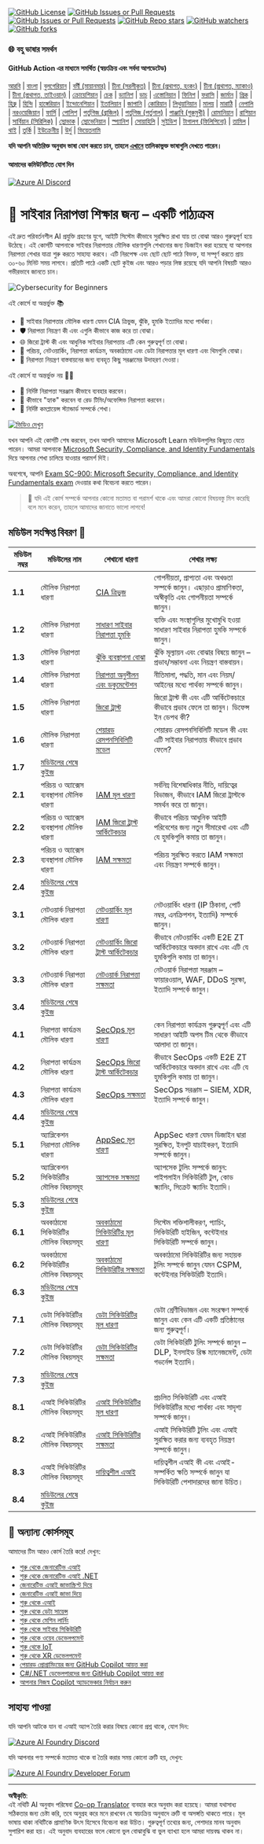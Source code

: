 <!--
CO_OP_TRANSLATOR_METADATA:
{
  "original_hash": "5946c53720de84d57b17eafd98095d72",
  "translation_date": "2025-10-12T08:57:29+00:00",
  "source_file": "README.md",
  "language_code": "bn"
}
-->
[![GitHub License](https://img.shields.io/github/license/microsoft/Security-101)](https://github.com/microsoft/Security-101/blob/main/LICENSE)
[![GitHub Issues or Pull Requests](https://img.shields.io/github/issues-pr/microsoft/Security-101)](https://github.com/microsoft/Security-101/pulls)
[![GitHub Issues or Pull Requests](https://img.shields.io/github/issues/microsoft/Security-101)](https://github.com/microsoft/Security-101/issues)
[![GitHub Repo stars](https://img.shields.io/github/stars/microsoft/Security-101)](https://github.com/microsoft/Security-101/stargazers)
[![GitHub watchers](https://img.shields.io/github/watchers/microsoft/Security-101)](https://github.com/microsoft/Security-101/watchers)
[![GitHub forks](https://img.shields.io/github/forks/microsoft/Security-101)](https://github.com/microsoft/Security-101/forks)

### 🌐 বহু ভাষার সমর্থন

#### GitHub Action এর মাধ্যমে সমর্থিত (স্বয়ংক্রিয় এবং সর্বদা আপডেটেড)

<!-- CO-OP TRANSLATOR LANGUAGES TABLE START -->
[আরবি](../ar/README.md) | [বাংলা](./README.md) | [বুলগেরিয়ান](../bg/README.md) | [বর্মী (মায়ানমার)](../my/README.md) | [চীনা (সরলীকৃত)](../zh/README.md) | [চীনা (প্রথাগত, হংকং)](../hk/README.md) | [চীনা (প্রথাগত, ম্যাকাও)](../mo/README.md) | [চীনা (প্রথাগত, তাইওয়ান)](../tw/README.md) | [ক্রোয়েশিয়ান](../hr/README.md) | [চেক](../cs/README.md) | [ড্যানিশ](../da/README.md) | [ডাচ](../nl/README.md) | [এস্তোনিয়ান](../et/README.md) | [ফিনিশ](../fi/README.md) | [ফরাসি](../fr/README.md) | [জার্মান](../de/README.md) | [গ্রিক](../el/README.md) | [হিব্রু](../he/README.md) | [হিন্দি](../hi/README.md) | [হাঙ্গেরিয়ান](../hu/README.md) | [ইন্দোনেশিয়ান](../id/README.md) | [ইতালিয়ান](../it/README.md) | [জাপানি](../ja/README.md) | [কোরিয়ান](../ko/README.md) | [লিথুয়ানিয়ান](../lt/README.md) | [মালয়](../ms/README.md) | [মারাঠি](../mr/README.md) | [নেপালি](../ne/README.md) | [নরওয়েজিয়ান](../no/README.md) | [ফার্সি](../fa/README.md) | [পোলিশ](../pl/README.md) | [পর্তুগিজ (ব্রাজিল)](../br/README.md) | [পর্তুগিজ (পর্তুগাল)](../pt/README.md) | [পাঞ্জাবি (গুরুমুখী)](../pa/README.md) | [রোমানিয়ান](../ro/README.md) | [রাশিয়ান](../ru/README.md) | [সার্বিয়ান (সিরিলিক)](../sr/README.md) | [স্লোভাক](../sk/README.md) | [স্লোভেনিয়ান](../sl/README.md) | [স্প্যানিশ](../es/README.md) | [সোয়াহিলি](../sw/README.md) | [সুইডিশ](../sv/README.md) | [টাগালগ (ফিলিপিনো)](../tl/README.md) | [তামিল](../ta/README.md) | [থাই](../th/README.md) | [তুর্কি](../tr/README.md) | [ইউক্রেনীয়](../uk/README.md) | [উর্দু](../ur/README.md) | [ভিয়েতনামি](../vi/README.md)
<!-- CO-OP TRANSLATOR LANGUAGES TABLE END -->

**যদি আপনি অতিরিক্ত অনুবাদ ভাষা যোগ করতে চান, তাহলে [এখানে](https://github.com/Azure/co-op-translator/blob/main/getting_started/supported-languages.md) তালিকাভুক্ত ভাষাগুলি দেখতে পারেন।**

#### আমাদের কমিউনিটিতে যোগ দিন 
[![Azure AI Discord](https://dcbadge.limes.pink/api/server/kzRShWzttr)](https://discord.gg/kzRShWzttr)

# 🚀 সাইবার নিরাপত্তা শিক্ষার জন্য – একটি পাঠ্যক্রম

এই দ্রুত পরিবর্তনশীল AI প্রযুক্তি গ্রহণের যুগে, আইটি সিস্টেম কীভাবে সুরক্ষিত রাখা যায় তা বোঝা আরও গুরুত্বপূর্ণ হয়ে উঠেছে। এই কোর্সটি আপনাকে সাইবার নিরাপত্তার মৌলিক ধারণাগুলি শেখানোর জন্য ডিজাইন করা হয়েছে যা আপনার নিরাপত্তা শেখার যাত্রা শুরু করতে সাহায্য করবে। এটি নিরপেক্ষ এবং ছোট ছোট পাঠে বিভক্ত, যা সম্পূর্ণ করতে প্রায় ৩০-৬০ মিনিট সময় লাগবে। প্রতিটি পাঠে একটি ছোট কুইজ এবং আরও পড়ার লিঙ্ক রয়েছে যদি আপনি বিষয়টি আরও গভীরভাবে জানতে চান।

![Cybersecurity for Beginners](../../translated_images/banner.cc5b05d7e5deed065123ba68678b48cbbfe411cb264c09cec64f58eda064a28a.bn.jpg)

এই কোর্সে যা অন্তর্ভুক্ত 📚

- 🔐 সাইবার নিরাপত্তার মৌলিক ধারণা যেমন CIA ত্রিভুজ, ঝুঁকি, হুমকি ইত্যাদির মধ্যে পার্থক্য।
- 🛡️ নিরাপত্তা নিয়ন্ত্রণ কী এবং এগুলি কীভাবে কাজ করে তা বোঝা।
- 🌐 জিরো ট্রাস্ট কী এবং আধুনিক সাইবার নিরাপত্তায় এটি কেন গুরুত্বপূর্ণ তা বোঝা।
- 🔑 পরিচয়, নেটওয়ার্কিং, নিরাপত্তা কার্যক্রম, অবকাঠামো এবং ডেটা নিরাপত্তার মূল ধারণা এবং থিমগুলি বোঝা।
- 🔧 নিরাপত্তা নিয়ন্ত্রণ বাস্তবায়নের জন্য ব্যবহৃত কিছু সরঞ্জামের উদাহরণ দেওয়া।

এই কোর্সে যা অন্তর্ভুক্ত নয় 🙅‍♂️

- 🚫 নির্দিষ্ট নিরাপত্তা সরঞ্জাম কীভাবে ব্যবহার করবেন।
- 🚫 কীভাবে "হ্যাক" করবেন বা রেড টিমিং/অফেন্সিভ নিরাপত্তা করবেন।
- 🚫 নির্দিষ্ট কমপ্লায়েন্স স্ট্যান্ডার্ড সম্পর্কে শেখা।

[![ভিডিও দেখুন](../../translated_images/intro_placeholder.f42382df518f233a1ea3cb1c82ae8f92732bc3ac4ac2b3138cb561d24ca91df5.bn.png)](https://learn-video.azurefd.net/vod/player?id=a0fe1cef-c064-4d59-97a9-e89e12a99b4d)

যখন আপনি এই কোর্সটি শেষ করবেন, তখন আপনি আমাদের Microsoft Learn মডিউলগুলির কিছুতে যেতে পারেন। আমরা আপনাকে [Microsoft Security, Compliance, and Identity Fundamentals](https://learn.microsoft.com/training/paths/describe-concepts-of-security-compliance-identity/?WT.mc_id=academic-96948-sayoung) দিয়ে আপনার শেখা চালিয়ে যাওয়ার পরামর্শ দিই।

অবশেষে, আপনি [Exam SC-900: Microsoft Security, Compliance, and Identity Fundamentals exam](https://learn.microsoft.com/credentials/certifications/exams/sc-900/?WT.mc_id=academic-96948-sayoung) দেওয়ার কথা বিবেচনা করতে পারেন।

> 💁 যদি এই কোর্স সম্পর্কে আপনার কোনো মতামত বা পরামর্শ থাকে এবং আমরা কোনো বিষয়বস্তু মিস করেছি বলে মনে করেন, তাহলে আমাদের জানাতে ভালো লাগবে!

## মডিউল সংক্ষিপ্ত বিবরণ 📝 
| **মডিউল নম্বর** | **মডিউলের নাম**                           | **শেখানো ধারণা**                  | **শেখার লক্ষ্য**                                                                                          |
|-------------------|-------------------------------------------|--------------------------------------|-----------------------------------------------------------------------------------------------------------------|
| **1.1**           | মৌলিক নিরাপত্তা ধারণা                   | [CIA ত্রিভুজ](https://github.com/microsoft/Security-101/blob/main/1.1%20The%20CIA%20triad%20and%20other%20key%20concepts.md)                        | গোপনীয়তা, প্রাপ্যতা এবং অখণ্ডতা সম্পর্কে জানুন। এছাড়াও প্রামাণিকতা, অস্বীকৃতি এবং গোপনীয়তা সম্পর্কে জানুন। |
| **1.2**           | মৌলিক নিরাপত্তা ধারণা                   | [সাধারণ সাইবার নিরাপত্তা হুমকি](https://github.com/microsoft/Security-101/blob/main/1.2%20Common%20cybersecurity%20threats.md)        | ব্যক্তি এবং সংস্থাগুলির মুখোমুখি হওয়া সাধারণ সাইবার নিরাপত্তা হুমকি সম্পর্কে জানুন।                             |
| **1.3**           | মৌলিক নিরাপত্তা ধারণা                   | [ঝুঁকি ব্যবস্থাপনা বোঝা](https://github.com/microsoft/Security-101/blob/main/1.3%20Understanding%20risk%20management.md)       | ঝুঁকি মূল্যায়ন এবং বোঝার বিষয়ে জানুন – প্রভাব/সম্ভাবনা এবং নিয়ন্ত্রণ বাস্তবায়ন।                                                                                                               | |
| **1.4**           | মৌলিক নিরাপত্তা ধারণা                   | [নিরাপত্তা অনুশীলন এবং ডকুমেন্টেশন](https://github.com/microsoft/Security-101/blob/main/1.4%20Security%20practices%20and%20documentation.md) | নীতিমালা, পদ্ধতি, মান এবং নিয়ম/আইনের মধ্যে পার্থক্য সম্পর্কে জানুন।                         |
| **1.5**           | মৌলিক নিরাপত্তা ধারণা                   | [জিরো ট্রাস্ট](https://github.com/microsoft/Security-101/blob/main/1.5%20Zero%20trust.md)                           | জিরো ট্রাস্ট কী এবং এটি আর্কিটেকচারে কীভাবে প্রভাব ফেলে তা জানুন। ডিফেন্স ইন ডেপথ কী?                   |
| **1.6**           | মৌলিক নিরাপত্তা ধারণা                   | [শেয়ারড রেসপনসিবিলিটি মডেল](https://github.com/microsoft/Security-101/blob/main/1.6%20Shared%20responsibility%20model.md)                           | শেয়ারড রেসপনসিবিলিটি মডেল কী এবং এটি সাইবার নিরাপত্তায় কীভাবে প্রভাব ফেলে?                  |
| **1.7**           | [মডিউলের শেষে কুইজ](https://github.com/microsoft/Security-101/blob/main/1.7%20End%20of%20module%20quiz.md)                        |                                      |                                                                                                                 |
| **2.1**           | পরিচয় ও অ্যাক্সেস ব্যবস্থাপনা মৌলিক ধারণা | [IAM মূল ধারণা](https://github.com/microsoft/Security-101/blob/main/2.1%20IAM%20key%20concepts.md)                     | সর্বনিম্ন বিশেষাধিকার নীতি, দায়িত্বের বিভাজন, কীভাবে IAM জিরো ট্রাস্টকে সমর্থন করে তা জানুন।               |
| **2.2**           | পরিচয় ও অ্যাক্সেস ব্যবস্থাপনা মৌলিক ধারণা | [IAM জিরো ট্রাস্ট আর্কিটেকচার](https://github.com/microsoft/Security-101/blob/main/2.2%20IAM%20zero%20trust%20architecture.md)          | কীভাবে পরিচয় আধুনিক আইটি পরিবেশের জন্য নতুন সীমারেখা এবং এটি যে হুমকিগুলি কমায় তা জানুন।          |
| **2.3**           | পরিচয় ও অ্যাক্সেস ব্যবস্থাপনা মৌলিক ধারণা | [IAM সক্ষমতা](https://github.com/microsoft/Security-101/blob/main/2.3%20IAM%20capabilities.md)                     | পরিচয় সুরক্ষিত করতে IAM সক্ষমতা এবং নিয়ন্ত্রণ সম্পর্কে জানুন।                                                  |
| **2.4**           | [মডিউলের শেষে কুইজ](https://github.com/microsoft/Security-101/blob/main/2.4%20End%20of%20module%20quiz.md)                        |                                      |                                                                                                                 |
| **3.1**           | নেটওয়ার্ক নিরাপত্তা মৌলিক ধারণা             | [নেটওয়ার্কিং মূল ধারণা](https://github.com/microsoft/Security-101/blob/main/3.1%20Networking%20key%20concepts.md)              | নেটওয়ার্কিং ধারণা (IP ঠিকানা, পোর্ট নম্বর, এনক্রিপশন, ইত্যাদি) সম্পর্কে জানুন।                                 |
| **3.2**           | নেটওয়ার্ক নিরাপত্তা মৌলিক ধারণা             | [নেটওয়ার্কিং জিরো ট্রাস্ট আর্কিটেকচার](https://github.com/microsoft/Security-101/blob/main/3.2%20Networking%20zero%20trust%20architecture.md)   | কীভাবে নেটওয়ার্কিং একটি E2E ZT আর্কিটেকচারে অবদান রাখে এবং এটি যে হুমকিগুলি কমায় তা জানুন।                  |
| **3.3**           | নেটওয়ার্ক নিরাপত্তা মৌলিক ধারণা             | [নেটওয়ার্ক নিরাপত্তা সক্ষমতা](https://github.com/microsoft/Security-101/blob/main/3.3%20Network%20security%20capabilities.md)        | নেটওয়ার্ক নিরাপত্তা সরঞ্জাম – ফায়ারওয়াল, WAF, DDoS সুরক্ষা, ইত্যাদি সম্পর্কে জানুন।                                    |
| **3.4**           | [মডিউলের শেষে কুইজ](https://github.com/microsoft/Security-101/blob/main/3.4%20End%20of%20module%20quiz.md)                        |                                      |                                                                                                                 |
| **4.1**           | নিরাপত্তা কার্যক্রম মৌলিক ধারণা          | [SecOps মূল ধারণা](https://github.com/microsoft/Security-101/blob/main/4.1%20SecOps%20key%20concepts.md)                  | কেন নিরাপত্তা কার্যক্রম গুরুত্বপূর্ণ এবং এটি সাধারণ আইটি অপস টিম থেকে কীভাবে আলাদা তা জানুন।                  |
| **4.2**           | নিরাপত্তা কার্যক্রম মৌলিক ধারণা          | [SecOps জিরো ট্রাস্ট আর্কিটেকচার](https://github.com/microsoft/Security-101/blob/main/4.2%20SecOps%20zero%20trust%20architecture.md)       | কীভাবে SecOps একটি E2E ZT আর্কিটেকচারে অবদান রাখে এবং এটি যে হুমকিগুলি কমায় তা জানুন।                      |
| **4.3**           | নিরাপত্তা কার্যক্রম মৌলিক ধারণা          | [SecOps সক্ষমতা](https://github.com/microsoft/Security-101/blob/main/4.3%20SecOps%20capabilities.md)                  | SecOps সরঞ্জাম – SIEM, XDR, ইত্যাদি সম্পর্কে জানুন।                                                                    |
| **4.4**           | [মডিউলের শেষে কুইজ](https://github.com/microsoft/Security-101/blob/main/4.4%20End%20of%20module%20quiz.md)                        |                                      |                                                                                                                 |
| **5.1**           | অ্যাপ্লিকেশন নিরাপত্তা মৌলিক ধারণা         | [AppSec মূল ধারণা](https://github.com/microsoft/Security-101/blob/main/5.1%20AppSec%20key%20concepts.md)                  | AppSec ধারণা যেমন ডিজাইন দ্বারা সুরক্ষিত, ইনপুট যাচাইকরণ, ইত্যাদি সম্পর্কে জানুন।                                    |
| **5.2**           | অ্যাপ্লিকেশন সিকিউরিটির মৌলিক বিষয়সমূহ         | [অ্যাপসেক সক্ষমতা](https://github.com/microsoft/Security-101/blob/main/5.2%20AppSec%20key%20capabilities.md)                  | অ্যাপসেক টুলিং সম্পর্কে জানুন: পাইপলাইন সিকিউরিটি টুল, কোড স্ক্যানিং, সিক্রেট স্ক্যানিং ইত্যাদি।                       |
| **5.3**           | [মডিউলের শেষে কুইজ](https://github.com/microsoft/Security-101/blob/main/5.3%20End%20of%20module%20quiz.md)                        |                                      |                                                                                                                 |
| **6.1**           | অবকাঠামো সিকিউরিটির মৌলিক বিষয়সমূহ      | [অবকাঠামো সিকিউরিটির মূল ধারণা](https://github.com/microsoft/Security-101/blob/main/6.1%20Infrastructure%20security%20key%20concepts.md) | সিস্টেম শক্তিশালীকরণ, প্যাচিং, সিকিউরিটি হাইজিন, কন্টেইনার সিকিউরিটি সম্পর্কে জানুন।                                  |
| **6.2**           | অবকাঠামো সিকিউরিটির মৌলিক বিষয়সমূহ      | [অবকাঠামো সিকিউরিটির সক্ষমতা](https://github.com/microsoft/Security-101/blob/main/6.2%20Infrastructure%20security%20capabilities.md) | অবকাঠামো সিকিউরিটির জন্য সহায়ক টুলিং সম্পর্কে জানুন যেমন CSPM, কন্টেইনার সিকিউরিটি ইত্যাদি।            |
| **6.3**           | [মডিউলের শেষে কুইজ](https://github.com/microsoft/Security-101/blob/main/6.3%20End%20of%20module%20quiz.md)                        |                                      |                                                                                                                 |
| **7.1**           | ডেটা সিকিউরিটির মৌলিক বিষয়সমূহ                | [ডেটা সিকিউরিটির মূল ধারণা](https://github.com/microsoft/Security-101/blob/main/7.1%20Data%20security%20key%20concepts.md)           | ডেটা শ্রেণীবিভাজন এবং সংরক্ষণ সম্পর্কে জানুন এবং কেন এটি একটি প্রতিষ্ঠানের জন্য গুরুত্বপূর্ণ।                     |
| **7.2**           | ডেটা সিকিউরিটির মৌলিক বিষয়সমূহ                | [ডেটা সিকিউরিটির সক্ষমতা](https://github.com/microsoft/Security-101/blob/main/7.2%20Data%20security%20capabilities.md)           | ডেটা সিকিউরিটি টুলিং সম্পর্কে জানুন – DLP, ইনসাইড রিস্ক ম্যানেজমেন্ট, ডেটা গভর্নেন্স ইত্যাদি।                          |
| **7.3**           | [মডিউলের শেষে কুইজ](https://github.com/microsoft/Security-101/blob/main/7.3%20End%20of%20module%20quiz.md)                        |
| **8.1**           | এআই সিকিউরিটির মৌলিক বিষয়সমূহ                | [এআই সিকিউরিটির মূল ধারণা](https://github.com/microsoft/Security-101/blob/main/8.1%20AI%20security%20key%20concepts.md)          | প্রচলিত সিকিউরিটি এবং এআই সিকিউরিটির মধ্যে পার্থক্য এবং সাদৃশ্য সম্পর্কে জানুন।                 |
| **8.2**           | এআই সিকিউরিটির মৌলিক বিষয়সমূহ                | [এআই সিকিউরিটির সক্ষমতা](https://github.com/microsoft/Security-101/blob/main/8.2%20AI%20security%20capabilities.md)           | এআই সিকিউরিটি টুলিং এবং এআই সুরক্ষিত করার জন্য ব্যবহৃত নিয়ন্ত্রণ সম্পর্কে জানুন।                         |
| **8.3**           | এআই সিকিউরিটির মৌলিক বিষয়সমূহ                | [দায়িত্বশীল এআই](https://github.com/microsoft/Security-101/blob/main/8.3%20Responsible%20AI.md)          | দায়িত্বশীল এআই কী এবং এআই-সম্পর্কিত ক্ষতি সম্পর্কে জানুন যা সিকিউরিটি পেশাদারদের জানা উচিত।                          |
| **8.4**           | [মডিউলের শেষে কুইজ](https://github.com/microsoft/Security-101/blob/main/8.4%20End%20of%20module%20quiz.md)     

## 🎒 অন্যান্য কোর্সসমূহ 

আমাদের টিম আরও কোর্স তৈরি করে! দেখুন:

- [শুরু থেকে জেনারেটিভ এআই](https://aka.ms/genai-beginners)
- [শুরু থেকে জেনারেটিভ এআই .NET](https://github.com/microsoft/Generative-AI-for-beginners-dotnet)
- [জেনারেটিভ এআই জাভাস্ক্রিপ্ট দিয়ে](https://github.com/microsoft/generative-ai-with-javascript)
- [জেনারেটিভ এআই জাভা দিয়ে](https://github.com/microsoft/Generative-AI-for-beginners-java)
- [শুরু থেকে এআই](https://aka.ms/ai-beginners)
- [শুরু থেকে ডেটা সায়েন্স](https://aka.ms/datascience-beginners)
- [শুরু থেকে মেশিন লার্নিং](https://aka.ms/ml-beginners)
- [শুরু থেকে সাইবার সিকিউরিটি](https://github.com/microsoft/Security-101) 
- [শুরু থেকে ওয়েব ডেভেলপমেন্ট](https://aka.ms/webdev-beginners)
- [শুরু থেকে IoT](https://aka.ms/iot-beginners)
- [শুরু থেকে XR ডেভেলপমেন্ট](https://github.com/microsoft/xr-development-for-beginners)
- [পেয়ারড প্রোগ্রামিংয়ের জন্য GitHub Copilot আয়ত্ত করা](https://github.com/microsoft/Mastering-GitHub-Copilot-for-Paired-Programming)
- [C#/.NET ডেভেলপারদের জন্য GitHub Copilot আয়ত্ত করা](https://github.com/microsoft/mastering-github-copilot-for-dotnet-csharp-developers)
- [আপনার নিজস্ব Copilot অ্যাডভেঞ্চার নির্বাচন করুন](https://github.com/microsoft/CopilotAdventures)

## সাহায্য পাওয়া

যদি আপনি আটকে যান বা এআই অ্যাপ তৈরি করার বিষয়ে কোনো প্রশ্ন থাকে, যোগ দিন:

[![Azure AI Foundry Discord](https://img.shields.io/badge/Discord-Azure_AI_Foundry_Community_Discord-blue?style=for-the-badge&logo=discord&color=5865f2&logoColor=fff)](https://aka.ms/foundry/discord)

যদি আপনার পণ্য সম্পর্কে মতামত থাকে বা তৈরি করার সময় কোনো ত্রুটি হয়, দেখুন:

[![Azure AI Foundry Developer Forum](https://img.shields.io/badge/GitHub-Azure_AI_Foundry_Developer_Forum-blue?style=for-the-badge&logo=github&color=000000&logoColor=fff)](https://aka.ms/foundry/forum)

---

**অস্বীকৃতি**:  
এই নথিটি AI অনুবাদ পরিষেবা [Co-op Translator](https://github.com/Azure/co-op-translator) ব্যবহার করে অনুবাদ করা হয়েছে। আমরা যথাসাধ্য সঠিকতার জন্য চেষ্টা করি, তবে অনুগ্রহ করে মনে রাখবেন যে স্বয়ংক্রিয় অনুবাদে ত্রুটি বা অসঙ্গতি থাকতে পারে। মূল ভাষায় থাকা নথিটিকে প্রামাণিক উৎস হিসেবে বিবেচনা করা উচিত। গুরুত্বপূর্ণ তথ্যের জন্য, পেশাদার মানব অনুবাদ সুপারিশ করা হয়। এই অনুবাদ ব্যবহারের ফলে কোনো ভুল বোঝাবুঝি বা ভুল ব্যাখ্যা হলে আমরা দায়বদ্ধ থাকব না।